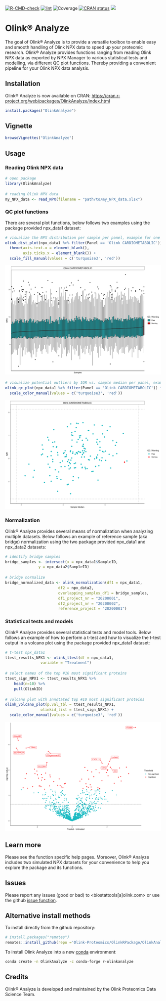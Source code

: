 
<!-- README.md is generated from README.Rmd. Please edit that file -->
<!-- badges: start -->

[![R-CMD-check](https://github.com/Olink-Proteomics/OlinkRPackage/actions/workflows/R-CMD-check.yaml/badge.svg)](https://github.com/Olink-Proteomics/OlinkRPackage/actions/workflows/R-CMD-check.yaml)
[![lint](https://github.com/Olink-Proteomics/OlinkRPackage/actions/workflows/lint.yaml/badge.svg)](https://github.com/Olink-Proteomics/OlinkRPackage/actions/workflows/lint.yaml)
![Coverage](https://img.shields.io/badge/Coverage-65%25-orange)
[![CRAN
status](https://www.r-pkg.org/badges/version/OlinkAnalyze)](https://CRAN.R-project.org/package=OlinkAnalyze)
[![](https://img.shields.io/badge/DOI-10.32614/CRAN.package.OlinkAnalyze-1f57b6?style=flat&link=https://doi.org/10.32614/CRAN.package.OlinkAnalyze)](https://doi.org/10.32614/CRAN.package.OlinkAnalyze)
<!-- badges: end -->

# Olink® Analyze

The goal of Olink® Analyze is to provide a versatile toolbox to enable
easy and smooth handling of Olink NPX data to speed up your proteomic
research. Olink® Analyze provides functions ranging from reading Olink
NPX data as exported by NPX Manager to various statistical tests and
modelling, via different QC plot functions. Thereby providing a
convenient pipeline for your Olink NPX data analysis.

## Installation

Olink® Analyze is now available on CRAN:
<https://cran.r-project.org/web/packages/OlinkAnalyze/index.html>

``` r
install.packages("OlinkAnalyze")
```

## Vignette

``` r
browseVignettes("OlinkAnalyze")
```

## Usage

### Reading Olink NPX data

``` r
# open package
library(OlinkAnalyze)

# reading Olink NPX data 
my_NPX_data <- read_NPX(filename = "path/to/my_NPX_data.xlsx")
```

### QC plot functions

There are several plot functions, below follows two examples using the
package provided npx_data1 dataset:

``` r
# visualize the NPX distribution per sample per panel, example for one panel
olink_dist_plot(npx_data1 %>% filter(Panel == 'Olink CARDIOMETABOLIC')) +
  theme(axis.text.x = element_blank(),
        axis.ticks.x = element_blank()) +
  scale_fill_manual(values = c('turquoise3', 'red'))
```

![dist_plot_example](figures/example_distplot.png)

``` r
# visualize potential outliers by IQR vs. sample median per panel, example for one panel
olink_qc_plot(npx_data1 %>% filter(Panel == 'Olink CARDIOMETABOLIC')) +
  scale_color_manual(values = c('turquoise3', 'red'))
```

![qc_plot_example](figures/example_qcplot.png)

### Normalization

Olink® Analyze provides several means of normalization when analyzing
multiple datasets. Below follows an example of reference sample (aka
bridge) normalization using the two package provided npx_data1 and
npx_data2 datasets:

``` r
# identify bridge samples
bridge_samples <- intersect(x = npx_data1$SampleID,
               y = npx_data2$SampleID)

# bridge normalize
bridge_normalized_data <- olink_normalization(df1 = npx_data1,
                        df2 = npx_data2,
                        overlapping_samples_df1 = bridge_samples,
                        df1_project_nr = "20200001",
                        df2_project_nr = "20200002",
                        reference_project = "20200001")
```

### Statistical tests and models

Olink® Analyze provides several statistical tests and model tools. Below
follows an example of how to perform a t-test and how to visualize the
t-test output in a volcano plot using the package provided npx_data1
dataset:

``` r
# t-test npx_data1
ttest_results_NPX1 <- olink_ttest(df = npx_data1,
                variable = "Treatment")

# select names of the top #10 most significant proteins
ttest_sign_NPX1 <- ttest_results_NPX1 %>%
    head(n=10) %>%
    pull(OlinkID)

# volcano plot with annotated top #10 most significant proteins
olink_volcano_plot(p.val_tbl = ttest_results_NPX1,
                olinkid_list = ttest_sign_NPX1) +
  scale_color_manual(values = c('turquoise3', 'red'))
```

![volcano_plot_example](figures/example_volcanoplot.png)

## Learn more

Please see the function specific help pages. Moreover, Olink® Analyze
includes two simulated NPX datasets for your convenience to help you
explore the package and its functions.

## Issues

Please report any issues (good or bad) to \<biostattools\[a\]olink.com\>
or use the github [issue
function](https://github.com/Olink-Proteomics/OlinkRPackage/issues).

## Alternative install methods

To install directly from the github repository:

``` r
# install.packages("remotes")
remotes::install_github(repo ='Olink-Proteomics/OlinkRPackage/OlinkAnalyze', ref = "main", build_vignettes = TRUE)
```

To install Olink Analyze into a new
[conda](https://docs.conda.io/en/latest/) environment:

``` bash
conda create -n OlinkAnalyze -c conda-forge r-olinkanalyze
```

## Credits

Olink® Analyze is developed and maintained by the Olink Proteomics Data
Science Team.
